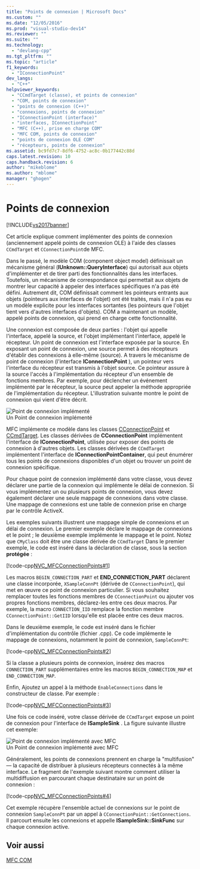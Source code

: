 ```yaml
---
title: "Points de connexion | Microsoft Docs"
ms.custom: ""
ms.date: "12/05/2016"
ms.prod: "visual-studio-dev14"
ms.reviewer: ""
ms.suite: ""
ms.technology: 
  - "devlang-cpp"
ms.tgt_pltfrm: ""
ms.topic: "article"
f1_keywords: 
  - "IConnectionPoint"
dev_langs: 
  - "C++"
helpviewer_keywords: 
  - "CCmdTarget (classe), et points de connexion"
  - "COM, points de connexion"
  - "points de connexion (C++)"
  - "connexions, points de connexion"
  - "IConnectionPoint (interface)"
  - "interfaces, IConnectionPoint"
  - "MFC (C++), prise en charge COM"
  - "MFC COM, points de connexion"
  - "points de connexion OLE COM"
  - "récepteurs, points de connexion"
ms.assetid: bc9fd7c7-8df6-4752-ac8c-0b177442c88d
caps.latest.revision: 10
caps.handback.revision: 6
author: "mikeblome"
ms.author: "mblome"
manager: "ghogen"
---
```

# Points de connexion
[!INCLUDE[vs2017banner](../assembler/inline/includes/vs2017banner.md)]

Cet article explique comment implémenter des points de connexion \(anciennement appelé points de connexion OLE\) à l'aide des classes `CCmdTarget` et `CConnectionPoint`de MFC.  
  
 Dans le passé, le modèle COM \(component object model\) définissait un mécanisme général \(**IUnknown::QueryInterface**\) qui autorisait aux objets d'implémenter et de tirer parti des fonctionnalités dans les interfaces.  Toutefois, un mécanisme de correspondance qui permettait aux objets de montrer leur capacité à appeler des interfaces spécifiques n'a pas été défini.  Autrement dit, COM définissait comment les pointeurs entrants aux objets \(pointeurs aux interfaces de l'objet\) ont été traités, mais il n'a pas eu un modèle explicite pour les interfaces sortantes \(les pointeurs que l'objet tient vers d'autres interfaces d'objets\).  COM a maintenant un modèle, appelé points de connexion, qui prend en charge cette fonctionnalité.  
  
 Une connexion est composée de deux parties : l'objet qui appelle l'interface, appelé la source, et l'objet implémentant l'interface, appelé le récepteur.  Un point de connexion est l'interface exposée par la source.  En exposant un point de connexion, une source permet à des récepteurs d'établir des connexions à elle\-même \(source\).  A travers le mécanisme de point de connexion \(l'interface **IConnectionPoint** \), un pointeur vers l'interface du récepteur est transmis à l'objet source.  Ce pointeur assure à la source l'accès à l'implémentation du récepteur d'un ensemble de fonctions membres.  Par exemple, pour déclencher un événement implémenté par le récepteur, la source peut appeler la méthode appropriée de l'implémentation du récepteur.  L'illustration suivante montre le point de connexion qui vient d'être décrit.  
  
 ![Point de connexion implémenté](../mfc/media/vc37lh1.png "vc37LH1")  
Un Point de connexion implémenté  
  
 MFC implémente ce modèle dans les classes [CConnectionPoint](../mfc/reference/cconnectionpoint-class.md) et [CCmdTarget](../mfc/reference/ccmdtarget-class.md).  Les classes dérivées de **CConnectionPoint** implémentent l'interface de **IConnectionPoint**, utilisée pour exposer des points de connexion à d'autres objets.  Les classes dérivées de `CCmdTarget` implémentent l'interface de **IConnectionPointContainer**, qui peut énumérer tous les points de connexions disponibles d'un objet ou trouver un point de connexion spécifique.  
  
 Pour chaque point de connexion implémenté dans votre classe, vous devez déclarer une partie de la connexion qui implémente le délai de connexion.  Si vous implémentez un ou plusieurs points de connexion, vous devez également déclarer une seule mappage de connexions dans votre classe.  Une mappage de connexions est une table de connexion prise en charge par le contrôle ActiveX.  
  
 Les exemples suivants illustrent une mappage simple de connexions et un délai de connexion.  Le premier exemple déclare le mappage de connexions et le point ; le deuxième exemple implémente le mappage et le point.  Notez que `CMyClass` doit être une classe dérivée de `CCmdTarget` Dans le premier exemple, le code est inséré dans la déclaration de classe, sous la section **protégée** :  
  
 [!code-cpp[NVC_MFCConnectionPoints#1](../mfc/codesnippet/CPP/connection-points_1.h)]  
  
 Les macros `BEGIN_CONNECTION_PART` et **END\_CONNECTION\_PART** déclarent une classe incorporée, `XSampleConnPt` \(dérivée de `CConnectionPoint`\), qui met en œuvre ce point de connexion particulier.  Si vous souhaitez remplacer toutes les fonctions membres de `CConnectionPoint` ou ajouter vos propres fonctions membres, déclarez\-les entre ces deux macros.  Par exemple, la macro `CONNECTION_IID` remplace la fonction membre `CConnectionPoint::GetIID` lorsqu'elle est placée entre ces deux macros.  
  
 Dans le deuxième exemple, le code est inséré dans le fichier d'implémentation du contrôle \(fichier .cpp\).  Ce code implémente le mappage de connexions, notamment le point de connexion, `SampleConnPt`:  
  
 [!code-cpp[NVC_MFCConnectionPoints#2](../mfc/codesnippet/CPP/connection-points_2.cpp)]  
  
 Si la classe a plusieurs points de connexion, insérez des macros `CONNECTION_PART` supplémentaires entre les macros `BEGIN_CONNECTION_MAP` et `END_CONNECTION_MAP`.  
  
 Enfin, Ajoutez un appel à la méthode `EnableConnections` dans le constructeur de classe.  Par exemple :  
  
 [!code-cpp[NVC_MFCConnectionPoints#3](../mfc/codesnippet/CPP/connection-points_3.cpp)]  
  
 Une fois ce code inséré, votre classe dérivée de `CCmdTarget` expose un point de connexion pour l'interface de **ISampleSink** .  La figure suivante illustre cet exemple:  
  
 ![Point de connexion implémenté avec MFC](../mfc/media/vc37lh2.png "vc37LH2")  
Un Point de connexion implémenté avec MFC  
  
 Généralement, les points de connexions prennent en charge la "multifusion" — la capacité de distribuer à plusieurs récepteurs connectés à la même interface.  Le fragment de l'exemple suivant montre comment utiliser la multidiffusion en parcourant chaque destinataire sur un point de connexion :  
  
 [!code-cpp[NVC_MFCConnectionPoints#4](../mfc/codesnippet/CPP/connection-points_4.cpp)]  
  
 Cet exemple récupère l'ensemble actuel de connexions sur le point de connexion `SampleConnPt` par un appel à `CConnectionPoint::GetConnections`.  Il parcourt ensuite les connexions et appelle **ISampleSink::SinkFunc** sur chaque connexion active.  
  
## Voir aussi  
 [MFC COM](../mfc/mfc-com.md)